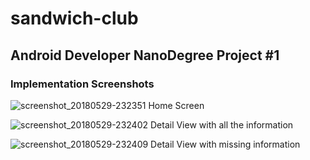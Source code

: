 # sandwich-club
## Android Developer NanoDegree Project #1

### Implementation Screenshots

![screenshot_20180529-232351](https://user-images.githubusercontent.com/30470730/40676587-c67dd758-6398-11e8-9e68-f80523cb655f.png)
Home Screen




![screenshot_20180529-232402](https://user-images.githubusercontent.com/30470730/40676589-c6b366ac-6398-11e8-8b27-3a8c498d57e5.png)
Detail View with all the information




![screenshot_20180529-232409](https://user-images.githubusercontent.com/30470730/40676590-c6e99dbc-6398-11e8-889e-a2aff838fed5.png)
Detail View with missing information
